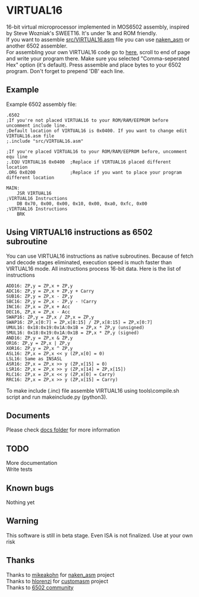 # VIRTUAL16
16-bit virtual microprocessor implemented in MOS6502 assembly, inspired by Steve Wozniak's SWEET16. It's under 1k and ROM friendly.  
If you want to assemble [src/VIRTUAL16.asm](src/VIRTUAL16.asm) file you can use [naken_asm](https://github.com/mikeakohn/naken_asm) or another 6502 assembler.  
For assembling your own VIRTUAL16 code go to [here](https://nullmember.github.io/customasm/web/), scroll to end of page and write your program there. Make sure you selected "Comma-seperated Hex" option (it's default). Press assemble and place bytes to your 6502 program. Don't forget to prepend 'DB' each line.  

## Example

Example 6502 assembly file:  

    .6502
    ;If you're not placed VIRTUAL16 to your ROM/RAM/EEPROM before uncomment include line.
    ;Default location of VIRTUAL16 is 0x0400. If you want to change edit VIRTUAL16.asm file
    ;.include "src/VIRTUAL16.asm"

    ;If you're placed VIRTUAL16 to your ROM/RAM/EEPROM before, uncomment equ line
    ;.EQU VIRTUAL16 0x0400 	;Replace if VIRTUAL16 placed different location
    .ORG 0x0200				;Replace if you want to place your program different location

    MAIN:
        JSR VIRTUAL16
    ;VIRTUAL16 Instructions
        DB 0x70, 0x00, 0x00, 0x10, 0x00, 0xa0, 0xfc, 0x00
    ;VIRTUAL16 Instructions
        BRK

## Using VIRTUAL16 instructions as 6502 subroutine

You can use VIRTUAL16 instructions as native subroutines. Because of fetch and decode stages eliminated, execution speed is much faster than VIRTUAL16 mode. All instructions process 16-bit data. Here is the list of instructions  

    ADD16: ZP,y = ZP,x + ZP,y
    ADC16: ZP,y = ZP,x + ZP,y + Carry
    SUB16: ZP,y = ZP,x - ZP,y
    SBC16: ZP,y = ZP,x - ZP,y - !Carry
    INC16: ZP,x = ZP,x + Acc
    DEC16, ZP,x = ZP,x - Acc
    SWAP16: ZP,y = ZP,x / ZP,x = ZP,y
    SWAP16: ZP,x[0:7] = ZP,x[8:15] / ZP,x[8:15] = ZP,x[0:7]
    UMUL16: 0x18:0x19:0x1A:0x1B = ZP,x * ZP,y (unsigned)
    SMUL16: 0x18:0x19:0x1A:0x1B = ZP,x * ZP,y (signed)
    AND16: ZP,y = ZP,x & ZP,y
    OR16: ZP,y = ZP,x | ZP,y
    XOR16: ZP,y = ZP,x ^ ZP,y
    ASL16: ZP,x = ZP,x << y (ZP,x[0] = 0)
    LSL16: Same as INSASL
    ASR16: ZP,x = ZP,x >> y (ZP,x[15] = 0)
    LSR16: ZP,x = ZP,x >> y (ZP,x[14] = ZP,x[15])
    RLC16: ZP,x = ZP,x << y (ZP,x[0] = Carry)
    RRC16: ZP,x = ZP,x >> y (ZP,x[15] = Carry)

To make include (.inc) file assemble VIRTUAL16 using tools\compile.sh script and run makeinclude.py (python3).

## Documents
Please check [docs folder](docs) for more information  

## TODO
More documentation  
Write tests  

## Known bugs
Nothing yet  

## Warning
This software is still in beta stage. Even ISA is not finalized. Use at your own risk  

## Thanks
Thanks to [mikeakohn](https://github.com/mikeakohn) for [naken_asm](https://github.com/mikeakohn/naken_asm) project  
Thanks to [hlorenzi](https://github.com/hlorenzi) for [customasm](https://github.com/hlorenzi/customasm) project  
Thanks to [6502 community](http://forum.6502.org/)  
